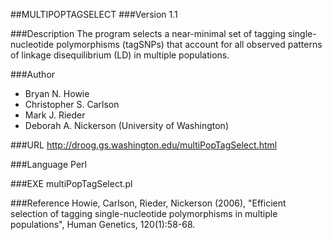##MULTIPOPTAGSELECT
###Version
1.1

###Description
The program selects a near-minimal set of tagging single-nucleotide polymorphisms (tagSNPs) that account for all observed patterns of linkage disequilibrium (LD) in multiple populations.

###Author
* Bryan N. Howie
* Christopher S. Carlson
* Mark J. Rieder
* Deborah A. Nickerson (University of Washington)

###URL
http://droog.gs.washington.edu/multiPopTagSelect.html

###Language
Perl

###EXE
multiPopTagSelect.pl

###Reference
Howie, Carlson, Rieder, Nickerson (2006), "Efficient selection of tagging single-nucleotide polymorphisms in multiple populations", Human Genetics, 120(1):58-68.


